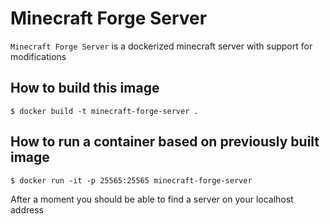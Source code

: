 # Minecraft Forge Server

`Minecraft Forge Server` is a dockerized minecraft server with support for modifications

## How to build this image

`$ docker build -t minecraft-forge-server .`

## How to run a container based on previously built image

`$ docker run -it -p 25565:25565 minecraft-forge-server`

After a moment you should be able to find a server on your localhost address
